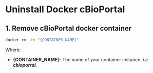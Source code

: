 # Uninstall Docker cBioPortal

## 1. Remove cBioPortal docker container

```bash
docker rm -fv "{CONTAINER_NAME}"
```

Where:    
- **{CONTAINER_NAME}**: The name of your container instance, _i.e **cbioportal**_.


